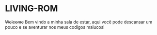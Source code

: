# LIVING-ROM

~~Welcome~~ Bem vindo a minha sala de estar, aqui você pode descansar um pouco e se aventurar nos meus codigos malucos!

